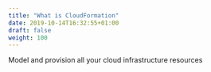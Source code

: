```yaml
---
title: "What is CloudFormation"
date: 2019-10-14T16:32:55+01:00
draft: false
weight: 100
---
```


Model and provision all your cloud infrastructure resources